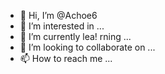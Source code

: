 - 👋 Hi, I’m @Achoe6
- 👀 I’m interested in ...
- 🌱 I’m currently lea!
rning ...
- 💞️ I’m looking to collaborate on ...
- 📫 How to reach me ...

<!---
Achoe6/Achoe6 is a ✨ special ✨ repository because its `README.md` (this file) appears on your GitHub profile.
You can click the Preview link to take a look at your changes.
--->
